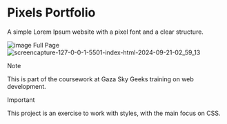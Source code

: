 # Pixels Portfolio

A simple Lorem Ipsum website with a pixel font and a clear structure.

![image](https://github.com/user-attachments/assets/52a60a90-760e-4ef7-b5d8-ef2f6777d976)
Full Page
![screencapture-127-0-0-1-5501-index-html-2024-09-21-02_59_13](https://github.com/user-attachments/assets/07dfb2bb-a49b-4a0d-bc4f-1dbdfb117eeb)

> [!NOTE]  
> This is part of the coursework at Gaza Sky Geeks training on web development.

> [!IMPORTANT]  
> This project is an exercise to work with styles, with the main focus on CSS.
